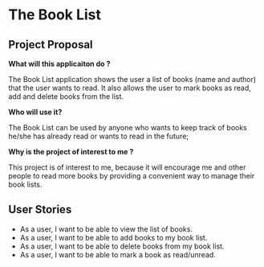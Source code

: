 # The Book List

## Project Proposal

**What will this applicaiton do ?**

The Book List application shows the user a list of books (name and author) that the user 
wants to read. It also allows the user to mark books as read, 
add and delete books from the list.

**Who will use it?**

The Book List can be used by anyone who wants to keep track of books he/she has already read 
or wants to read in the future;


**Why is the project of interest to me ?**

This project is of interest to me, because it will encourage me and other people to read more
books by providing a convenient way to manage their book lists.

## User Stories

 - As a user, I want to be able to view the list of books.
 - As a user, I want to be able to add books to my book list.
 - As a user, I want to be able to delete books from my book list.
 - As a user, I want to be able to mark a book as read/unread.
 